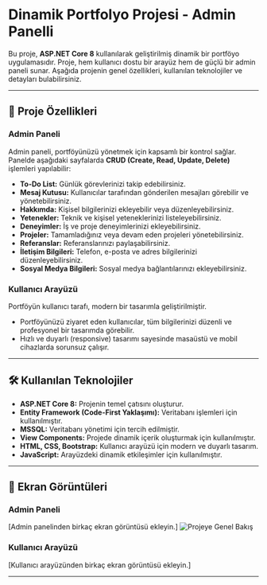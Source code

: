 # Dinamik Portfolyo Projesi - Admin Panelli  

Bu proje, **ASP.NET Core 8** kullanılarak geliştirilmiş dinamik bir portföyo uygulamasıdır. Proje, hem kullanıcı dostu bir arayüz hem de güçlü bir admin paneli sunar. Aşağıda projenin genel özellikleri, kullanılan teknolojiler ve detayları bulabilirsiniz.  

---

## 🚀 Proje Özellikleri  

### **Admin Paneli**  
Admin paneli, portföyünüzü yönetmek için kapsamlı bir kontrol sağlar. Panelde aşağıdaki sayfalarda **CRUD (Create, Read, Update, Delete)** işlemleri yapılabilir:  
- **To-Do List:** Günlük görevlerinizi takip edebilirsiniz.  
- **Mesaj Kutusu:** Kullanıcılar tarafından gönderilen mesajları görebilir ve yönetebilirsiniz.  
- **Hakkımda:** Kişisel bilgilerinizi ekleyebilir veya düzenleyebilirsiniz.  
- **Yetenekler:** Teknik ve kişisel yeteneklerinizi listeleyebilirsiniz.  
- **Deneyimler:** İş ve proje deneyimlerinizi ekleyebilirsiniz.  
- **Projeler:** Tamamladığınız veya devam eden projeleri yönetebilirsiniz.  
- **Referanslar:** Referanslarınızı paylaşabilirsiniz.  
- **İletişim Bilgileri:** Telefon, e-posta ve adres bilgilerinizi düzenleyebilirsiniz.  
- **Sosyal Medya Bilgileri:** Sosyal medya bağlantılarınızı ekleyebilirsiniz.  

### **Kullanıcı Arayüzü**  
Portföyün kullanıcı tarafı, modern bir tasarımla geliştirilmiştir.  
- Portföyünüzü ziyaret eden kullanıcılar, tüm bilgilerinizi düzenli ve profesyonel bir tasarımda görebilir.  
- Hızlı ve duyarlı (responsive) tasarımı sayesinde masaüstü ve mobil cihazlarda sorunsuz çalışır.  

---

## 🛠️ Kullanılan Teknolojiler  

- **ASP.NET Core 8:** Projenin temel çatısını oluşturur.  
- **Entity Framework (Code-First Yaklaşımı):** Veritabanı işlemleri için kullanılmıştır.  
- **MSSQL:** Veritabanı yönetimi için tercih edilmiştir.  
- **View Components:** Projede dinamik içerik oluşturmak için kullanılmıştır.  
- **HTML, CSS, Bootstrap:** Kullanıcı arayüzü için modern ve duyarlı tasarım.  
- **JavaScript:** Arayüzdeki dinamik etkileşimler için kullanılmıştır.  

---

## 📸 Ekran Görüntüleri  

### Admin Paneli  
[Admin panelinden birkaç ekran görüntüsü ekleyin.]
![Projeye Genel Bakış](D:\Dosyalarım\Kurslar\Udemy\PortfolyoGelistirme\MyPortfolyo\Projeye-Ait-Ekran-Goruntuleri\1.png)

### Kullanıcı Arayüzü  
[Kullanıcı arayüzünden birkaç ekran görüntüsü ekleyin.]  

---
